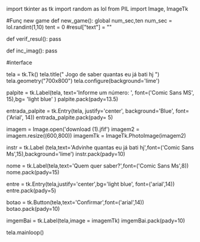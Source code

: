 import tkinter as tk
import random as lol
from PIL import Image, ImageTk

#Funç new game
def new_game():
    global num_sec,ten
    num_sec = lol.randint(1,10)
    tent = 0
    #resul["text"] = ""

def verif_resul():
    pass

def inc_imag():
    pass

#interface

tela = tk.Tk()
tela.title(" Jogo de saber quantas eu já bati hj ")
tela.geometry("700x800")
tela.configure(background='lime')

palpite = tk.Label(tela, text='Informe um número: ', font=('Comic Sans MS', 15),bg= 'light blue' )
palpite.pack(pady=13.5)

entrada_palpite = tk.Entry(tela, justify='center', background='Blue', font=('Arial', 14))
entrada_palpite.pack(pady= 5)



imagem = Image.open('download (1).jfif')
imagem2 = imagem.resize((600,800))
imagemTk = ImageTk.PhotoImage(imagem2)

instr = tk.Label (tela,text='Advinhe quantas eu já bati hj',font=('Comic Sans Ms',15),background='lime')
instr.pack(pady=10)

nome = tk.Label(tela,text='Quem quer saber?',font=('Comic Sans Ms',8))
nome.pack(pady=15)

entre = tk.Entry(tela,justify='center',bg='light blue', font=('arial',14))
entre.pack(pady=5)

botao = tk.Button(tela,text='Confirmar',font=('arial',14))
botao.pack(pady=10)

imgemBai = tk.Label(tela,image = imagemTk)
imgemBai.pack(pady=10)

tela.mainloop()
